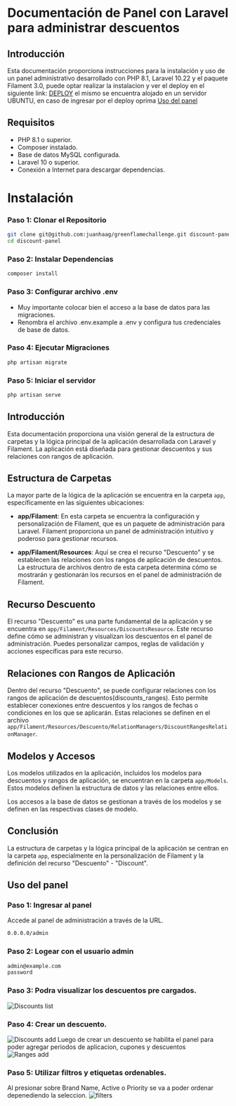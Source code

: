 # Documentación de Panel con Laravel para administrar descuentos

## Introducción
Esta documentación proporciona instrucciones para la instalación y uso de un panel administrativo desarrollado con PHP 8.1, Laravel 10.22 y el paquete Filament 3.0, puede optar realizar la instalacion y ver el deploy en el siguiente link: [DEPLOY](https://www.google.com) el mismo se encuentra alojado en un servidor UBUNTU, en caso de ingresar por el deploy oprima [Uso del panel](#uso-del-panel)

## Requisitos 

- PHP 8.1 o superior.
- Composer instalado.
- Base de datos MySQL configurada.
- Laravel 10 o superior.
- Conexión a Internet para descargar dependencias.

# Instalación

### Paso 1: Clonar el Repositorio
```bash
git clone git@github.com:juanhaag/greenflamechallenge.git discount-panel
cd discount-panel
```
### Paso 2: Instalar Dependencias
```bash
composer install
```

### Paso 3: Configurar archivo .env
- Muy importante colocar bien el acceso a la base de datos para las migraciones.
- Renombra el archivo .env.example a .env y configura tus credenciales de base de datos.
### Paso 4: Ejecutar Migraciones
```bash
php artisan migrate
```
### Paso 5: Iniciar el servidor
```bash
php artisan serve
```


## Introducción

Esta documentación proporciona una visión general de la estructura de carpetas y la lógica principal de la aplicación desarrollada con Laravel y Filament. La aplicación está diseñada para gestionar descuentos y sus relaciones con rangos de aplicación.

## Estructura de Carpetas

La mayor parte de la lógica de la aplicación se encuentra en la carpeta `app`, específicamente en las siguientes ubicaciones:

- **app/Filament**: En esta carpeta se encuentra la configuración y personalización de Filament, que es un paquete de administración para Laravel. Filament proporciona un panel de administración intuitivo y poderoso para gestionar recursos.

- **app/Filament/Resources**: Aquí se crea el recurso "Descuento" y se establecen las relaciones con los rangos de aplicación de descuentos. La estructura de archivos dentro de esta carpeta determina cómo se mostrarán y gestionarán los recursos en el panel de administración de Filament.

## Recurso Descuento

El recurso "Descuento" es una parte fundamental de la aplicación y se encuentra en `app/Filament/Resources/DiscountsResource`. Este recurso define cómo se administran y visualizan los descuentos en el panel de administración. Puedes personalizar campos, reglas de validación y acciones específicas para este recurso.

## Relaciones con Rangos de Aplicación

Dentro del recurso "Descuento", se puede configurar relaciones con los rangos de aplicación de descuentos(discounts_ranges). Esto permite establecer conexiones entre descuentos y los rangos de fechas o condiciones en los que se aplicarán. Estas relaciones se definen en el archivo `app/Filament/Resources/Descuento/RelationManagers/DiscountRangesRelationManager`.

## Modelos y Accesos

Los modelos utilizados en la aplicación, incluidos los modelos para descuentos y rangos de aplicación, se encuentran en la carpeta `app/Models`. Estos modelos definen la estructura de datos y las relaciones entre ellos.

Los accesos a la base de datos se gestionan a través de los modelos y se definen en las respectivas clases de modelo.

## Conclusión

La estructura de carpetas y la lógica principal de la aplicación se centran en la carpeta `app`, especialmente en la personalización de Filament y la definición del recurso "Descuento" - "Discount".

## Uso del panel 
### Paso 1: Ingresar al panel
Accede al panel de administración a través de la URL.
```bash
0.0.0.0/admin
```
### Paso 2: Logear con el usuario admin
```bash
admin@example.com
password
```
### Paso 3: Podra visualizar los descuentos pre cargados.
![Discounts list](https://i.gyazo.com/81365c67ca7b739a340587e577091476.png)

### Paso 4: Crear un descuento.
![Discounts add](https://i.gyazo.com/17139b4014eed2dd678ec674aece62fb.png)
Luego de crear un descuento se habilita el panel para poder agregar periodos de aplicacion, cupones y descuentos 
![Ranges add](https://i.gyazo.com/5a586ede3a9b73b4f4c743b4e084683b.png)

### Paso 5: Utilizar filtros y etiquetas ordenables.
Al presionar sobre Brand Name, Active o Priority se va a poder ordenar depenediendo la seleccion.
![filters](https://i.gyazo.com/7b36c22374440afe4a5231b1b097c6f4.png)
